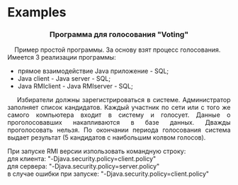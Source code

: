 # Examples
<h3 align="center"> Программа для голосования "Voting"</h3>
<p align="justify">
&nbsp;&nbsp;&nbsp;&nbsp;Пример простой программы. За основу взят процесс голосования. <br>Имеется 3 реализации программы: <ul>
<li> прямое взаимодействие Java приложение - SQL;
<li> Java client - Java server - SQL;
<li> Java RMIclient - Java RMIserver - SQL;
</ul>
</p>
<p align="justify">
&nbsp;&nbsp;&nbsp;&nbsp;Избиратели должны зарегистрироваться в системе. 
Администратор заполняет список кандидатов. Каждый участник по сети или с того же самого компьютера входит в систему и голосует. 
Данные о проголосовавших накапливаются в базе данных. Дважды проголосовать нельзя. 
По окончании периода голосования система выдает результат (5 кандидатов с наибольшим колвом голосов).
</p>
<p align="justify">
 При запуске RMI версии изпользовать командную строку:
  <br>
  для клиента: "-Djava.security.policy=client.policy"
  <br>
  для сервера: "-Djava.security.policy=server.policy"
  <br>
  в случае ошибки при запуске: "-Djava.security.policy=client.policy"
</p>
